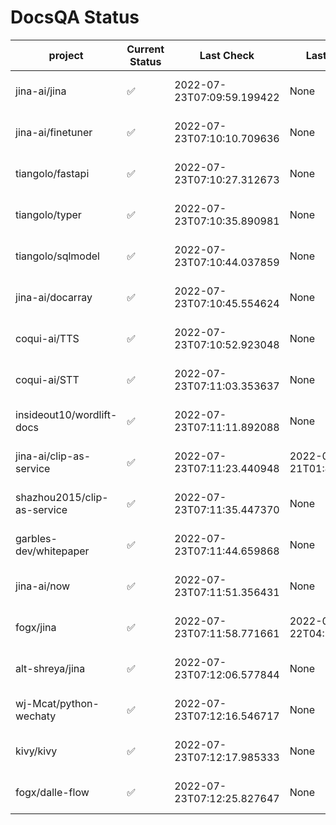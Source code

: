 # DocsQA Status

|          project          |Current Status|        Last Check        |      Last Downtime       |                      % Uptime                       |
|---------------------------|--------------|--------------------------|--------------------------|-----------------------------------------------------|
|jina-ai/jina               |✅            |2022-07-23T07:09:59.199422|None                      |100.0 (since 2022-07-20 17:11:38.421227)             |
|jina-ai/finetuner          |✅            |2022-07-23T07:10:10.709636|None                      |100.0 (since 2022-07-20 17:11:38.421227)             |
|tiangolo/fastapi           |✅            |2022-07-23T07:10:27.312673|None                      |100.0 (since 2022-07-20 17:11:38.421227)             |
|tiangolo/typer             |✅            |2022-07-23T07:10:35.890981|None                      |100.0 (since 2022-07-20 17:11:38.421227)             |
|tiangolo/sqlmodel          |✅            |2022-07-23T07:10:44.037859|None                      |100.0 (since 2022-07-20 17:11:38.421227)             |
|jina-ai/docarray           |✅            |2022-07-23T07:10:45.554624|None                      |100.0 (since 2022-07-20 17:11:38.421227)             |
|coqui-ai/TTS               |✅            |2022-07-23T07:10:52.923048|None                      |100.0 (since 2022-07-20 17:11:38.421227)             |
|coqui-ai/STT               |✅            |2022-07-23T07:11:03.353637|None                      |100.0 (since 2022-07-20 17:11:38.421227)             |
|insideout10/wordlift-docs  |✅            |2022-07-23T07:11:11.892088|None                      |100.0 (since 2022-07-20 17:11:38.421227)             |
|jina-ai/clip-as-service    |✅            |2022-07-23T07:11:23.440948|2022-07-21T01:43:26.228623|39.053289669544505 (since 2022-07-20 17:11:38.421227)|
|shazhou2015/clip-as-service|✅            |2022-07-23T07:11:35.447370|None                      |100.0 (since 2022-07-20 17:11:38.421227)             |
|garbles-dev/whitepaper     |✅            |2022-07-23T07:11:44.659868|None                      |100.0 (since 2022-07-22 05:15:25.212266)             |
|jina-ai/now                |✅            |2022-07-23T07:11:51.356431|None                      |100.0 (since 2022-07-20 17:11:38.421227)             |
|fogx/jina                  |✅            |2022-07-23T07:11:58.771661|2022-07-22T04:27:22.362299|94.76199920666403 (since 2022-07-20 17:11:38.421227) |
|alt-shreya/jina            |✅            |2022-07-23T07:12:06.577844|None                      |100.0 (since 2022-07-20 17:11:38.421227)             |
|wj-Mcat/python-wechaty     |✅            |2022-07-23T07:12:16.546717|None                      |100.0 (since 2022-07-20 17:11:38.421227)             |
|kivy/kivy                  |✅            |2022-07-23T07:12:17.985333|None                      |100.0 (since 2022-07-20 17:11:38.421227)             |
|fogx/dalle-flow            |✅            |2022-07-23T07:12:25.827647|None                      |100.0 (since 2022-07-20 17:11:38.421227)             |

